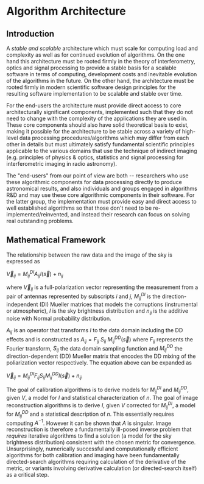 # Algorithm Architecture
## Introduction

A _stable and scalable_ architecture which must scale for computing
load and complexity as well as for continued evolution of algorithms.
On the one hand this architecture must be rooted firmly in the theory
of interferometry, optics and signal processing to provide a stable
basis for a scalable software in terms of computing, development costs
and inevitable evolution of the algorithms in the future.  On the
other hand, the architecture must be rooted firmly in modern
scientific software design principles for the resulting software
implementation to be scalable and stable over time.

For the end-users the architecture must provide direct access to core
architecturally significant components, implemented such that they do
not need to change with the complexity of the applications they are
used in.  These core components should also have solid theoretical
basis to exist, making it possible for the architecture to be stable
across a variety of high-level data processing procedures/algorithms
which may differ from each other in details but must ultimately
satisfy fundamental scientific principles applicable to the various
domains that use the technique of indirect imaging (e.g. principles of
physics & optics, statistics and signal processing for interferometric
imaging in radio astronomy).

The "end-users" from our point of view are both -- researchers who use
these algorithmic components for data processing directly to produce
astronomical results, and also individuals and groups engaged in
algorithms R&D and may use these core algorithmic components in their
software.  For the latter group, the implementation must provide easy
and direct access to well established algorithms so that those don't
need to be re-implemented/reinvented, and instead their research can
focus on solving real outstanding problems.

## Mathematical Framework

The relationship between the raw data and the image of the sky is
expressed as

$\vec V_{ij} = M^{DI}_ {ij} A_{ij} I( \vec s ) + n_{ij}$
 
where $\vec V_{ij}$ is a full-polarization vector representing the
measurement from a pair of antennas represented by subscripts $i$ and
$j$, $M^{DI}_ {ij}$ is the direction-independent (DI) Mueller matrices
that models the corruptions (instrumental or atmospheric), $I$
is the sky brightness distribution and $n_{ij}$ is the
additive noise with Normal probability distribution.

$A_{ij}$ is an operator that transforms $I$ to the data domain
including the DD effects and is constructed as $A_{ij}=F_{ij}~S_{ij} ~
M^{DD}_ {ij} (\vec s)$ where $F_{ij}$ represents the Fourier
transform, $S_{ij}$ the data domain sampling function and $M^{DD}_
{ij}$ the direction-dependent (DD) Mueller matrix that encodes the DD
mixing of the poliarization vector respectively.  The equation above
can be expanded as

$\vec V_{ij} = M^{DI}_ {ij} F_{ij} S_{ij} M^{DD}_ {ij} I( \vec s ) + n_{ij}$

The goal of calibration algorithms is to derive models for $M^{DI}_
{ij}$ and $M^{DD}_ {ij}$, given $V$, a model for $I$ and statistical
characterization of $n$. The goal of image reconstruction algorithms
is to derive $I$, given $V$ corrected for $M^{DI}_ {ij}$, a model for
$M^{DD}_ {ij}$ and a statistical description of $n$.  This essentially
requires computing $A^{-1}$. However it can be shown that $A$ is
singular.  Image reconstruction is therefore a fundamentally ill-posed
inverse problem that _requires_ iterative algorithms to find a
solution (a model for the sky brightness distribution) consistent with
the chosen metric for convergence.  Unsurprisingly, numerically
successful and computationally efficient algorithms for both
calibration and imaging have been fundamentally directed-search
algorithms requiring calculation of the derivative of the metric, or
variants involving derivative calculation (or directed-search itself)
as a critical step.